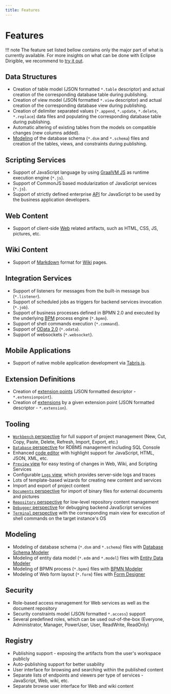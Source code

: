 ```yaml
---
title: Features
---
```


Features
===

!!! note
	The feature set listed bellow contains only the major part of what is currently available. For more insights on what can be done with Eclipse Dirigible, we recommend to [try it out](http://trial.dirigible.io).


## Data Structures

* Creation of table model (JSON formatted `*.table` descriptor) and actual creation of the corresponding database table during publishing.
* Creation of view model (JSON formatted `*.view` descriptor) and actual creation of the corresponding database view during publishing.
* Creation of delimiter separated values (`*.append`, `*.update`, `*.delete`, `*.replace`) data files and populating the corresponding database table during publishing.
* Automatic altering of existing tables from the models on compatible changes (new columns added).
* [Modeling](../../development/ide/modelers/database-schema) of the database schema (`*.dsm` and `*.schema`) files and creation of the tables, views, and constraints during publishing.
	
## Scripting Services

* Support of JavaScript language by using [GraalVM JS](https://github.com/eclipse/dirigible/tree/master/modules/engines/engine-javascript-graalvm) as runtime execution engine (`*.js`).
* Support of CommonJS based modularization of JavaScript services (`*.js`).
* Support of strictly defined enterprise [ API](../../../api/) for JavaScript to be used by the business application developers.

## Web Content

* Support of client-side [Web](https://github.com/eclipse/dirigible/tree/master/modules/engines/engine-web) related artifacts, such as HTML, CSS, JS, pictures, etc.
	
## Wiki Content

* Support of [Markdown](https://daringfireball.net/projects/markdown/syntax) format for [Wiki](https://github.com/eclipse/dirigible/tree/master/modules/engines/engine-wiki) pages.
	
## Integration Services

* Support of listeners for messages from the built-in message bus (`*.listener`).
* Support of scheduled jobs as triggers for backend services invocation (`*.job`).
* Support of business processes defined in BPMN 2.0 and executed by the underlying [BPM](https://github.com/eclipse/dirigible/tree/master/modules/bpm/bpm-flowable) process engine (`*.bpmn`).
* Support of shell commands execution (`*.command`).
* Support of [OData 2.0](https://olingo.apache.org/) (`*.odata`).
* Support of websockets (`*.websocket`).
	
## Mobile Applications

* Support of native mobile application development via [Tabris.js](https://tabris.com/).
	
## Extension Definitions

* Creation of [extension points](../../development/concepts/extensions) (JSON formatted descriptor - `*.extensionpoint`).
* Creation of [extensions](../../development/concepts/extensions) by a given extension point (JSON formatted descriptor - `*.extension`).
	
## Tooling

* [`Workbench` perspective](../../development/ide/perspectives/workbench) for full support of project management (New, Cut, Copy, Paste, Delete, Refresh, Import, Export, etc.)
* [`Database` perspective](../../development/ide/perspectives/database) for RDBMS management including SQL Console
* Enhanced [code editor](https://microsoft.github.io/monaco-editor/) with highlight support for JavaScript, HTML, JSON, XML, etc.
* [`Preview` view](../../development/ide/views/preview) for easy testing of changes in Web, Wiki, and Scripting Services
* Configurable [`Logs` view](../../development/ide/views/logs), which provides server-side logs and traces
* Lots of template-based wizards for creating new content and services
* Import and export of project content
* [`Documents` perspective](../../development/ide/perspectives/documents) for import of binary files for external documents and pictures
* [`Repository` perspective](../../development/ide/perspectives/repository) for low-level repository content management
* [`Debugger` perspective](../../development/ide/perspectives/debugger) for debugging backend JavaScript services
* [`Terminal` perspective](../../development/ide/perspectives/terminal) with the corresponding main view for execution of shell commands on the target instance's OS

## Modeling

* Modeling of database schema (`*.dsm` and `*.schema`) files with [Database Schema Modeler](../../development/ide/modelers/database-schema)
* Modeling of entity data model (`*.edm` and `*.model`) files with [Entity Data Modeler](../../development/ide/modelers/entity-data)
* Modeling of BPMN process (`*.bpmn`) files with [BPMN Modeler](../../development/ide/modelers/bpmn)
* Modeling of Web form layout (`*.form`) files with [Form Designer](../../development/ide/modelers/form-designer)

## Security

* Role-based access management for Web services as well as the document repository
* Security constraints model (JSON formatted `*.access`) support
* Several predefined roles, which can be used out-of-the-box (Everyone, Administrator, Manager, PowerUser, User, ReadWrite, ReadOnly)

## Registry
	
* Publishing support - exposing the artifacts from the user's workspace publicly 
* Auto-publishing support for better usability
* User interface for browsing and searching within the published content
* Separate lists of endpoints and viewers per type of services - JavaScript, Web, wiki, etc.
* Separate browse user interface for Web and wiki content